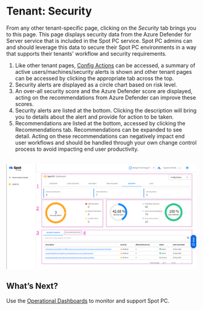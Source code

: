# Tenant: Security
From any other tenant-specific page, clicking on the _Security_ tab brings you to this page. This page displays security data from the Azure Defender for Server service that is included in the Spot PC service. Spot PC admins can and should leverage this data to secure their Spot PC environments in a way that supports their tenants' workflow and security requirements.

1. Like other tenant pages, [Config Actions](spot-pc/features/spot-pc-console/tenant/config-actions) can be accessed, a summary of active users/machines/security alerts is shown and other tenant pages can be accessed by clicking the appropriate tab across the top.
2. Security alerts are displayed as a circle chart based on risk level.
3. An over-all security score and the Azure Defender score are displayed, acting on the recommendations from Azure Defender can improve these scores.
4. Security alerts are listed at the bottom. Clicking the description will bring you to details about the alert and provide for action to be taken.
5. Recommendations are listed at the bottom, accessed by clicking the Recommendations tab. Recommendations can be expanded to see detail. Acting on these recommendations can negatively impact end user workflows and should be handled through your own change control process to avoid impacting end user productivity.

<br><a href="https://docs.spot.io/spot-pc/_media/features-spot-pc-console-tenant-security-01.png" target="_blank"><img src="/spot-pc/_media/features-spot-pc-console-tenant-security-01.png" alt="Click to Enlarge" width="1000"> </a>

## What’s Next?

Use the [Operational Dashboards](spot-pc/features/spot-pc-console/tenant/) to monitor and support Spot PC.
